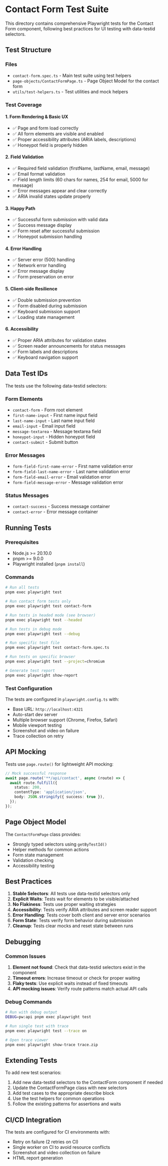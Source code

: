 # Contact Form Test Suite

This directory contains comprehensive Playwright tests for the Contact Form component, following best practices for UI testing with data-testid selectors.

## Test Structure

### Files

- `contact-form.spec.ts` - Main test suite using test helpers
- `page-objects/ContactFormPage.ts` - Page Object Model for the contact form
- `utils/test-helpers.ts` - Test utilities and mock helpers

### Test Coverage

#### 1. Form Rendering & Basic UX
- ✅ Page and form load correctly
- ✅ All form elements are visible and enabled
- ✅ Proper accessibility attributes (ARIA labels, descriptions)
- ✅ Honeypot field is properly hidden

#### 2. Field Validation
- ✅ Required field validation (firstName, lastName, email, message)
- ✅ Email format validation
- ✅ Field length limits (60 chars for names, 254 for email, 5000 for message)
- ✅ Error messages appear and clear correctly
- ✅ ARIA invalid states update properly

#### 3. Happy Path
- ✅ Successful form submission with valid data
- ✅ Success message display
- ✅ Form reset after successful submission
- ✅ Honeypot submission handling

#### 4. Error Handling
- ✅ Server error (500) handling
- ✅ Network error handling
- ✅ Error message display
- ✅ Form preservation on error

#### 5. Client-side Resilience
- ✅ Double submission prevention
- ✅ Form disabled during submission
- ✅ Keyboard submission support
- ✅ Loading state management

#### 6. Accessibility
- ✅ Proper ARIA attributes for validation states
- ✅ Screen reader announcements for status messages
- ✅ Form labels and descriptions
- ✅ Keyboard navigation support

## Data Test IDs

The tests use the following data-testid selectors:

### Form Elements
- `contact-form` - Form root element
- `first-name-input` - First name input field
- `last-name-input` - Last name input field
- `email-input` - Email input field
- `message-textarea` - Message textarea field
- `honeypot-input` - Hidden honeypot field
- `contact-submit` - Submit button

### Error Messages
- `form-field-first-name-error` - First name validation error
- `form-field-last-name-error` - Last name validation error
- `form-field-email-error` - Email validation error
- `form-field-message-error` - Message validation error

### Status Messages
- `contact-success` - Success message container
- `contact-error` - Error message container

## Running Tests

### Prerequisites
- Node.js >= 20.10.0
- pnpm >= 9.0.0
- Playwright installed (`pnpm install`)

### Commands

```bash
# Run all tests
pnpm exec playwright test

# Run contact form tests only
pnpm exec playwright test contact-form

# Run tests in headed mode (see browser)
pnpm exec playwright test --headed

# Run tests in debug mode
pnpm exec playwright test --debug

# Run specific test file
pnpm exec playwright test contact-form.spec.ts

# Run tests on specific browser
pnpm exec playwright test --project=chromium

# Generate test report
pnpm exec playwright show-report
```

### Test Configuration

The tests are configured in `playwright.config.ts` with:
- Base URL: `http://localhost:4321`
- Auto-start dev server
- Multiple browser support (Chrome, Firefox, Safari)
- Mobile viewport testing
- Screenshot and video on failure
- Trace collection on retry

## API Mocking

Tests use `page.route()` for lightweight API mocking:

```typescript
// Mock successful response
await page.route('**/api/contact', async (route) => {
  await route.fulfill({
    status: 200,
    contentType: 'application/json',
    body: JSON.stringify({ success: true }),
  });
});
```

## Page Object Model

The `ContactFormPage` class provides:
- Strongly typed selectors using `getByTestId()`
- Helper methods for common actions
- Form state management
- Validation checking
- Accessibility testing

## Best Practices

1. **Stable Selectors**: All tests use data-testid selectors only
2. **Explicit Waits**: Tests wait for elements to be visible/attached
3. **No Flakiness**: Tests use proper waiting strategies
4. **Accessibility**: Tests verify ARIA attributes and screen reader support
5. **Error Handling**: Tests cover both client and server error scenarios
6. **Form State**: Tests verify form behavior during submission
7. **Cleanup**: Tests clear mocks and reset state between runs

## Debugging

### Common Issues

1. **Element not found**: Check that data-testid selectors exist in the component
2. **Timeout errors**: Increase timeout or check for proper waiting
3. **Flaky tests**: Use explicit waits instead of fixed timeouts
4. **API mocking issues**: Verify route patterns match actual API calls

### Debug Commands

```bash
# Run with debug output
DEBUG=pw:api pnpm exec playwright test

# Run single test with trace
pnpm exec playwright test --trace on

# Open trace viewer
pnpm exec playwright show-trace trace.zip
```

## Extending Tests

To add new test scenarios:

1. Add new data-testid selectors to the ContactForm component if needed
2. Update the ContactFormPage class with new selectors
3. Add test cases to the appropriate describe block
4. Use the test helpers for common operations
5. Follow the existing patterns for assertions and waits

## CI/CD Integration

The tests are configured for CI environments with:
- Retry on failure (2 retries on CI)
- Single worker on CI to avoid resource conflicts
- Screenshot and video collection on failure
- HTML report generation
